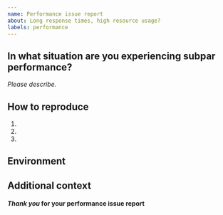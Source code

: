 ```yaml
---
name: Performance issue report
about: Long response times, high resource usage?
labels: performance
---
```


## In what situation are you experiencing subpar performance?

*Please describe.*

## How to reproduce

1.
2.
3.

## Environment



## Additional context



#### *Thank you* for your performance issue report
